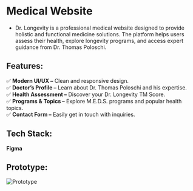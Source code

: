 # Medical Website
  - Dr. Longevity is a professional medical website designed to provide holistic and functional medicine solutions. The platform helps users assess their health, explore longevity programs, and access expert guidance from Dr. Thomas Poloschi.

## **Features:**
  ✅ **Modern UI/UX –** Clean and responsive design. <br>
  ✅ **Doctor’s Profile –** Learn about Dr. Thomas Poloschi and his expertise. <br>
  ✅ **Health Assessment –** Discover your Dr. Longevity TM Score. <br>
  ✅ **Programs & Topics –** Explore M.E.D.S. programs and popular health topics. <br>
  ✅ **Contact Form –** Easily get in touch with inquiries. <br>

## **Tech Stack:**
   **Figma**

## **Prototype:**
   ![Prototype](https://github.com/user-attachments/assets/89122256-21d5-42d9-b7b6-bc69963e286b)
